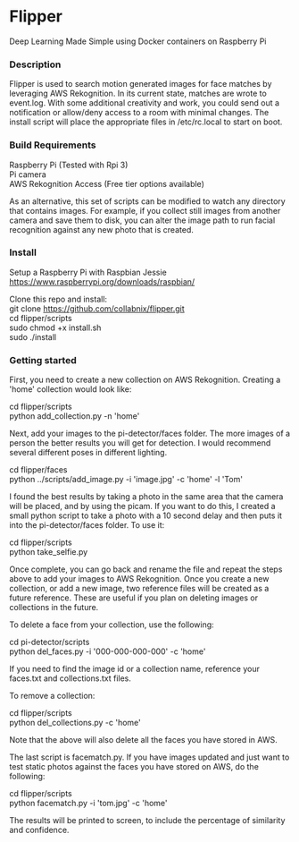 

# Flipper

Deep Learning Made Simple using Docker containers on Raspberry Pi



### Description
Flipper is used  to search motion generated images for face matches by leveraging AWS Rekognition. In its current state, matches are wrote to event.log. With some additional creativity and work, you could send out a notification or allow/deny access to a room with minimal changes. The install script will place the appropriate files in /etc/rc.local to start on boot.  

### Build Requirements
Raspberry Pi (Tested with Rpi 3) <br />
Pi camera <br />
AWS Rekognition Access (Free tier options available) <br />

As an alternative, this set of scripts can be modified to watch any directory that contains images. For example, if you collect still images from another camera and save them to disk, you can alter the image path to run facial recognition against any new photo that is created.

### Install
Setup a Raspberry Pi with Raspbian Jessie <br />
https://www.raspberrypi.org/downloads/raspbian/ <br />

Clone this repo and install:<br />
git clone https://github.com/collabnix/flipper.git<br />
cd flipper/scripts<br />
sudo chmod +x install.sh<br />
sudo ./install<br />

### Getting started

First, you need to create a new collection on AWS Rekognition. Creating a 'home' collection would look like:

cd flipper/scripts<br />
python add_collection.py -n 'home'<br />

Next, add your images to the pi-detector/faces folder. The more images of a person the better results you will get for detection. I would recommend several different poses in different lighting.

cd flipper/faces<br />
python ../scripts/add_image.py -i 'image.jpg' -c 'home' -l 'Tom'<br />

I found the best results by taking a photo in the same area that the camera will be placed, and by using the picam. If you want to do this, I created a small python script to take a photo with a 10 second delay and then puts it into the pi-detector/faces folder. To use it:

cd flipper/scripts<br />
python take_selfie.py<br />

Once complete, you can go back and rename the file and repeat the steps above to add your images to AWS Rekognition. Once you create a new collection, or add a new image, two reference files will be created as a future reference. These are useful if you plan on deleting images or collections in the future.

To delete a face from your collection, use the following:

cd pi-detector/scripts<br />
python del_faces.py -i '000-000-000-000' -c 'home'<br />

If you need to find the image id or a collection name, reference your faces.txt and collections.txt files.

To remove a collection:

cd flipper/scripts<br />
python del_collections.py -c 'home'<br />

Note that the above will also delete all the faces you have stored in AWS. 

The last script is facematch.py. If you have images updated and just want to test static photos against the faces you have stored on AWS, do the following:

cd flipper/scripts<br />
python facematch.py -i 'tom.jpg' -c 'home'<br />

The results will be printed to screen, to include the percentage of similarity and confidence. 
